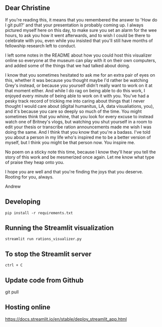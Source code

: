 ## Dear Christine

If you're reading this, it means that you remembered the answer to 'How do I git pull?' and that your presentation is probably coming up. I always pictured myself here on this day, to make sure you set an alarm for the wee hours, to ask you how it went afterwards, and to wish I could be there to celebrate with you, even while you insisted that you'll still have months of fellowship research left to conduct.

I left some notes in the README about how you could host this visualizer online so everyone at the museum can play with it on their own computers, and added some of the things that we had talked about doing.

I know that you sometimes hesitated to ask me for an extra pair of eyes on this, whether it was because you thought maybe I'd rather be watching Grey's instead, or because you yourself didn't really want to work on it at that moment either. And while I do rag on being able to do this work, I enjoyed every minute of being able to work on it with you. You've had a pesky track record of tricking me into caring about things that I never thought I would care about (digital humanitus, LA, data visualiations, you), and it's because you care so deeply so much of the time. You might sometimes think that you whine, that you look for every excuse to instead watch one of Britney's vlogs, but watching you shut yourself in a room to edit your thesis or transcribe ration announcements made me wish I was doing the same. And I think that you know that you're a badass. I've told you about a person in my life who's inspired me to be a better version of myself, but I think you might be that person now. You inspire me.

No poem on a sticky note this time, because I know they'll hear you tell the story of this work and be mesmerized once again. Let me know what type of praise they heap onto you.

I hope you are well and that you're finding the joys that you deserve. Rooting for you, always.

Andrew

## Developing

```
pip install -r requirements.txt
```

## Running the Streamlit visualization

```
streamlit run rations_visualizer.py
```

## To stop the Streamlit server

```
ctrl + C

```

## Update code from Github
git pull 

## Hosting online
https://docs.streamlit.io/en/stable/deploy_streamlit_app.html